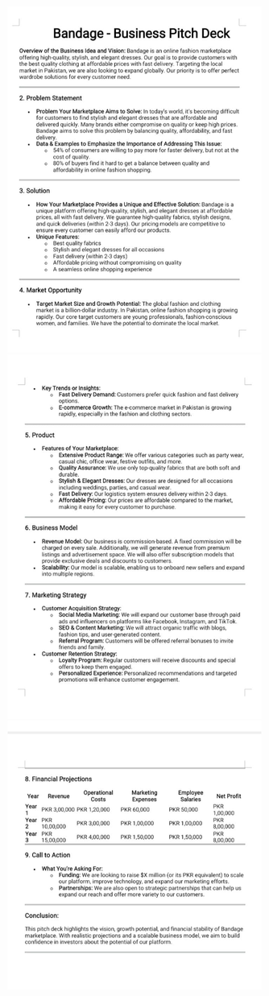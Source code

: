 
![alt text](businesssPitch3.jpeg)
![alt text](businesspitchpic.jpeg)
![alt text](businesspitchpic2.jpeg)

